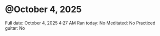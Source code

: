 # @October 4, 2025

Full date: October 4, 2025 4:27 AM
Ran today: No
Meditated: No
Practiced guitar: No
